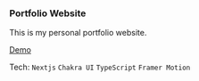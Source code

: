 ### Portfolio Website

This is my personal portfolio website.

[Demo](https://www.alhasan-ali.com)

Tech: `Nextjs` `Chakra UI` `TypeScript` `Framer Motion`
